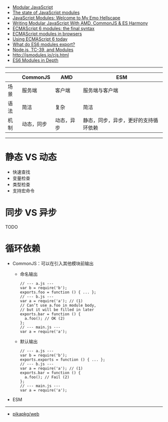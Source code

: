 - [Modular JavaScript](https://mjavascript.com/)
- [The state of JavaScript modules](https://medium.com/webpack/the-state-of-javascript-modules-4636d1774358)
- [JavaScript Modules: Welcome to My Emo Hellscape](https://medium.com/@trek/last-week-i-had-a-small-meltdown-on-twitter-about-npms-future-plans-around-front-end-packaging-b424dd8d367a)
- [Writing Modular JavaScript With AMD, CommonJS & ES Harmony](https://addyosmani.com/writing-modular-js/)
- [ECMAScript 6 modules: the final syntax](http://2ality.com/2014/09/es6-modules-final.html)
- [ECMAScript modules in browsers](https://jakearchibald.com/2017/es-modules-in-browsers/)
- [Using ECMAScript 6 today](http://2ality.com/2014/08/es6-today.html#using_ecmascript_6_today)
- [What do ES6 modules export?](http://2ality.com/2015/07/es6-module-exports.html)
- [Node.js, TC-39, and Modules](https://hackernoon.com/node-js-tc-39-and-modules-a1118aecf95e)
- http://jsmodules.io/cjs.html
- [ES6 Modules in Depth](https://ponyfoo.com/articles/es6-modules-in-depth)

---

| | CommonJS | AMD | ESM |
| --- | --- | --- | --- |
| 场景 | 服务端 | 客户端 | 服务端与客户端 |
| 语法 | 简洁 | 复杂 | 简洁 |
| 机制 | 动态，同步 | 动态，异步 | 静态，同步，异步，更好的支持循环依赖 |

---

# 静态 VS 动态
- 快速查找
- 变量检查
- 类型检查
- 支持宏命令

# 同步 VS 异步
TODO

# 循环依赖
- CommonJS：可以在引入其他模块前输出

    - 命名输出

        ```
        // --- a.js ---
        var b = require('b');
        exports.foo = function () { ... };
        // --- b.js ---
        var a = require('a'); // (1)
        // Can’t use a.foo in module body,
        // but it will be filled in later
        exports.bar = function () {
          a.foo(); // OK (2)
        };
        // --- main.js ---
        var a = require('a');
        ```

    - 默认输出

        ```
        // --- a.js ---
        var b = require('b');
        exports.exports = function () { ... };
        // --- b.js ---
        var a = require('a'); // (1)
        exports.bar = function () {
          a.foo(); // Fail (2)
        };
        // --- main.js ---
        var a = require('a');
        ```

- ESM

---

- [pikapkg/web](https://github.com/pikapkg/web)
